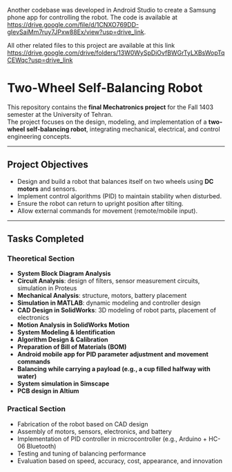 Another codebase was developed in Android Studio to create a Samsung phone app for controlling the robot. The code is available at https://drive.google.com/file/d/1CNXO769DD-gIevSaiMm7ruy7JPxw88Ex/view?usp=drive_link.

All other related files to this project are available at this link https://drive.google.com/drive/folders/13W0WySpDiOvfBWGrTyLXBsWopTqCEWqc?usp=drive_link


# Two-Wheel Self-Balancing Robot

This repository contains the **final Mechatronics project** for the Fall 1403 semester at the University of Tehran.  
The project focuses on the design, modeling, and implementation of a **two-wheel self-balancing robot**, integrating mechanical, electrical, and control engineering concepts.

---

## Project Objectives
- Design and build a robot that balances itself on two wheels using **DC motors** and sensors.
- Implement control algorithms (PID) to maintain stability when disturbed.
- Ensure the robot can return to upright position after tilting.
- Allow external commands for movement (remote/mobile input).

---

## Tasks Completed

### Theoretical Section
- **System Block Diagram Analysis**  
- **Circuit Analysis**: design of filters, sensor measurement circuits, simulation in Proteus  
- **Mechanical Analysis**: structure, motors, battery placement  
- **Simulation in MATLAB**: dynamic modeling and controller design  
- **CAD Design in SolidWorks**: 3D modeling of robot parts, placement of electronics  
- **Motion Analysis in SolidWorks Motion**  
- **System Modeling & Identification**  
- **Algorithm Design & Calibration**  
- **Preparation of Bill of Materials (BOM)**  
- **Android mobile app for PID parameter adjustment and movement commands**  
- **Balancing while carrying a payload (e.g., a cup filled halfway with water)**  
- **System simulation in Simscape**
- **PCB design in Altium** 

### Practical Section
- Fabrication of the robot based on CAD design  
- Assembly of motors, sensors, electronics, and battery  
- Implementation of PID controller in microcontroller (e.g., Arduino + HC-06 Bluetooth)  
- Testing and tuning of balancing performance  
- Evaluation based on speed, accuracy, cost, appearance, and innovation  





